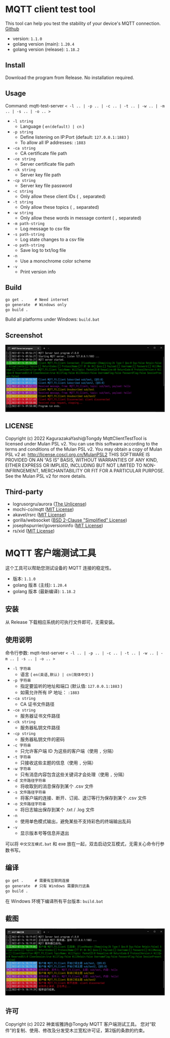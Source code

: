 # MQTT client test tool

This tool can help you test the stability of your device's MQTT connection. [Github](https://github.com/tongdysoft/mqtt-test-server)

- version: `1.1.0`
- golang version (main): `1.20.4`
- golang version (release): `1.18.2`

## Install

Download the program from Release. No installation required.

## Usage

Command: mqtt-test-server `< -l .. | -p .. | -c .. | -t .. | -w .. | -m .. | -s .. | -o .. >`

- `-l string`
  - Language ( `en(default) | cn` )
- `-p string`
  - Define listening on IP:Port (default: `127.0.0.1:1883` )
  - To allow all IP addresses: `:1883`
- `-ca string`
  - CA certificate file path
- `-ce string`
  - Server certificate file path
- `-ck string`
  - Server key file path
- `-cp string`
  - Server key file password
- `-c string`
  - Only allow these client IDs ( `,` separated)
- `-t string`
  - Only allow these topics ( `,` separated)
- `-w string`
  - Only allow these words in message content ( `,` separated)
- `-m path-string`
  - Log message to csv file
- `-s path-string`
  - Log state changes to a csv file
- `-o path-string`
  - Save log to txt/log file
- `-n`
  - Use a monochrome color scheme
- `-v`
  - Print version info

## Build

```
go get .     # Need internet
go generate  # Windows only
go build .
```

Build all platforms under Windows: `build.bat`

## Screenshot

![Screenshot](screenshot-en.png)

## LICENSE

Copyright (c) 2022 KagurazakaYashi@Tongdy MqttClientTestTool is licensed under Mulan PSL v2. You can use this software according to the terms and conditions of the Mulan PSL v2. You may obtain a copy of Mulan PSL v2 at: <http://license.coscl.org.cn/MulanPSL2> THIS SOFTWARE IS PROVIDED ON AN “AS IS” BASIS, WITHOUT WARRANTIES OF ANY KIND, EITHER EXPRESS OR IMPLIED, INCLUDING BUT NOT LIMITED TO NON-INFRINGEMENT, MERCHANTABILITY OR FIT FOR A PARTICULAR PURPOSE. See the Mulan PSL v2 for more details.

## Third-party

- logrusorgru/aurora ([The Unlicense](https://github.com/logrusorgru/aurora/blob/master/LICENSE))
- mochi-co/mqtt ([MIT License](https://github.com/mochi-co/mqtt/blob/master/LICENSE.md))
- akavel/rsrc ([MIT License](https://github.com/akavel/rsrc/blob/master/LICENSE.txt))
- gorilla/websocket ([BSD 2-Clause "Simplified" License](https://github.com/gorilla/websocket/blob/master/LICENSE))
- josephspurrier/goversioninfo ([MIT License](https://github.com/josephspurrier/goversioninfo/blob/master/LICENSE))
- rs/xid ([MIT License](https://github.com/rs/xid/blob/master/LICENSE))


# MQTT 客户端测试工具

这个工具可以帮助您测试设备的 MQTT 连接的稳定性。

- 版本: `1.1.0`
- golang 版本 (主线): `1.20.4`
- golang 版本 (最新编译): `1.18.2`

## 安装

从 Release 下载相应系统的可执行文件即可，无需安装。

## 使用说明

命令行参数: mqtt-test-server `< -l .. | -p .. | -c .. | -t .. | -w .. | -m .. | -s .. | -o .. >`

- `-l 字符串`
  - 语言 ( `en(英语,默认) | cn(简体中文)` )
- `-p 字符串`
  - 指定要监听的地址和端口 (默认值: `127.0.0.1:1883` )
  - 如需允许所有 IP 地址： `:1883`
- `-ca string`
  - CA 证书文件路径
- `-ce string`
  - 服务器证书文件路径
- `-ck string`
  - 服务器私钥文件路径
- `-cp string`
  - 服务器私钥文件的密码
- `-c 字符串`
  - 只允许客户端 ID 为这些的客户端（使用 `,` 分隔）
- `-t 字符串`
  - 只接收这些主题的信息（使用 `,` 分隔）
- `-w 字符串`
  - 只有消息内容包含这些关键词才会处理（使用 `,` 分隔）
- `-d 文件路径字符串`
  - 将收取到的消息保存到某个 .csv 文件
- `-s 文件路径字符串`
  - 将客户端的连接、断开、订阅、退订等行为保存到某个 .csv 文件
- `-o 文件路径字符串`
  - 将日志输出保存到某个 .txt / .log 文件
- `-n`
  - 使用单色模式输出，避免某些不支持彩色的终端输出乱码
- `-v`
  - 显示版本号等信息并退出

可以将 `中文交互模式.bat` 和 exe 放在一起，双击启动交互模式，无需关心命令行参数书写。

## 编译

```
go get .     # 需要有互联网连接
go generate  # 只有 Windows 需要执行这条
go build .
```

在 Windows 环境下编译所有平台版本: `build.bat`

## 截图

![截图](screenshot-cn.png)

## 许可

Copyright (c) 2022 神楽坂雅詩@Tongdy MQTT 客户端测试工具。
您对“软件”的复制、使用、修改及分发受木兰宽松许可证，第2版的条款的约束。
